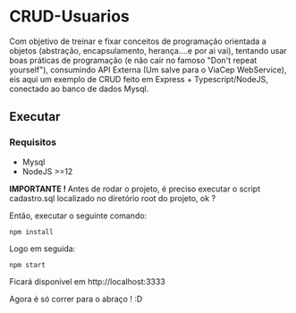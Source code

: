 # CRUD-Usuarios

Com objetivo de treinar e fixar conceitos de programação orientada a objetos (abstração, encapsulamento, herança....e por ai vai), tentando usar boas práticas de programação (e não cair no famoso "Don't repeat yourself"), consumindo API Externa (Um salve para o ViaCep WebService), eis aqui um exemplo de CRUD feito em Express + Typescript/NodeJS, conectado ao banco de dados Mysql.


## Executar

### Requisitos
- Mysql
- NodeJS >=12

<b>IMPORTANTE ! </b>
Antes de rodar o projeto, é preciso executar o script cadastro.sql localizado no diretório root do projeto, ok ?

Então, executar o seguinte comando:
```
npm install
```

Logo em seguida:
```
npm start
```

Ficará disponível em http://localhost:3333

Agora é só correr para o abraço ! :D
